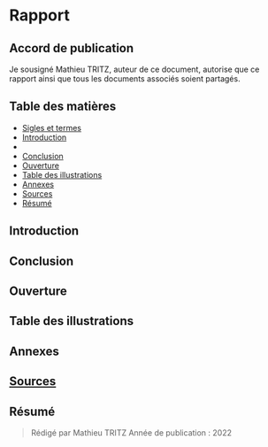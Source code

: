 # Rapport

## Accord de publication
Je sousigné Mathieu TRITZ, auteur de ce document, autorise que ce rapport ainsi que tous les documents associés soient partagés.

## Table des matières
* [Sigles et termes]()
* [Introduction]()
* []()
* [Conclusion]()
* [Ouverture]()
* [Table des illustrations]()
* [Annexes]()
* [Sources]()
* [Résumé]()

## Introduction

##

## Conclusion

## Ouverture

## Table des illustrations

## Annexes

## [Sources]()

## Résumé

> Rédigé par Mathieu TRITZ
> Année de publication : 2022
